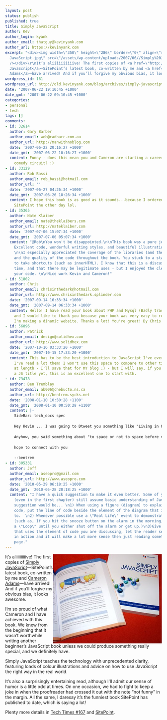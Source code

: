 ```yaml
---
layout: post
status: publish
published: true
title: Simply JavaScript
author: Kev
author_login: kyank
author_email: thatguy@kevinyank.com
author_url: https://kevinyank.com
excerpt: "<div><img width=\"350\" height=\"286\" border=\"0\" align=\"right\" alt=\"Simply
  JavaScript.jpg\" src=\"/assets/wp-content/uploads/2007/06//Simply%20JavaScript.jpg\"
  /></div>\r\nIt’s aliiiiiiiiiive! The first copies of <a href=\"http://www.sitepoint.com/launch/cf0b72\">Simply
  JavaScript</a>—SitePoint’s latest book, co-written by me and <a href=\"http://themaninblue.com/\">Cameron
  Adams</a>—have arrived! And if you’ll forgive my obvious bias, it looks awesome.\r\n\r\n"
wordpress_id: 161
wordpress_url: http://old.kevinyank.com/blog/archives/simply-javascript
date: '2007-06-22 19:10:45 +1000'
date_gmt: '2007-06-22 09:10:45 +1000'
categories:
- personal
- tech
tags: []
comments:
- id: 32614
  author: Gary Barber
  author_email: web@radharc.com.au
  author_url: http://manwithnoblog.com
  date: '2007-06-22 20:16:27 +1000'
  date_gmt: '2007-06-22 10:16:27 +1000'
  content: Funny - does this mean you and Cameron are starting a career on the Melbourne
    comedy circuit? :)
- id: 33129
  author: Rob Bassi
  author_email: rob_bassi@hotmail.com
  author_url: ''
  date: '2007-06-27 04:26:34 +1000'
  date_gmt: '2007-06-26 18:26:34 +1000'
  content: I hope this book is as good as it sounds...because I ordered a copy from
    SitePoint the other day lol.
- id: 35365
  author: Nate Klaiber
  author_email: nate@theklaibers.com
  author_url: http://nateklaiber.com
  date: '2007-07-06 15:07:34 +1000'
  date_gmt: '2007-07-06 05:07:34 +1000'
  content: "@Rob\nYou won't be disappointed.\n\nThis book was a pure joy to read.
    Excellent code, wonderful writing styles, and beautiful illustrations to boot.
    \n\nI especially appreciated the coverage of the libraries (and their shortcomings)
    and the quality of the code throughout the book. You stuck to a standard and refused
    to take shortcuts (such as innerHTML). I know that this is a discussion for another
    time, and that there may be legitimate uses - but I enjoyed the cleanliness of
    your code. \n\nNice work Kevin and Cameron!"
- id: 51802
  author: Chris
  author_email: chrisinthedark@hotmail.com
  author_url: http://www.chrisinthedark.splinder.com
  date: '2007-09-14 16:33:34 +1000'
  date_gmt: '2007-09-14 06:33:34 +1000'
  content: Hello! I have read your book about PHP and Mysql (Badly traslated in Italian)
    and I would like to thank you because your book was very easy to read and now
    I'm making a dinamic website. Thanks a lot! You're great! By Chris from Tuscany!
- id: 56896
  author: Patrick
  author_email: design@solidhex.com
  author_url: http://www.solidhex.com
  date: '2007-10-16 03:33:20 +1000'
  date_gmt: '2007-10-15 17:33:20 +1000'
  content: This has to be the best introduction to JavaScript I've ever read - and
    I've read a lot them! I won't use this space to compare to other titles are expound
    at length - I'll save that for MY blog ;) - but I will say, if you have not read
    a JS title yet, this is an excellent one to start with.
- id: 73478
  author: Ben Tremblay
  author_email: ab006@chebucto.ns.ca
  author_url: http://bentrem.sycks.net
  date: '2008-01-10 10:50:28 +1100'
  date_gmt: '2008-01-10 00:50:28 +1100'
  content: |-
    SideBar: tech_docs spec

    Hey Kevin ... I was going to Dtweet you something like "Living in Oz, working for SitePoint; gotta luv being Canadian! *grin*" but couldn't ... you aren't following me ... HeyHo.

    Anyhow, you said something about "to space or not to space before version number" and I was wondering if you're assembling a spec. I had to do one ... I mean a real one ... I mean a MIL-SPEC avionics R&amp;D one ... and would love to hoe in on something for this day and age.

    hope to connect with you

    --bentrem
- id: 305331
  author: Jeff
  author_email: aseopro@gmail.com
  author_url: http://www.aseopro.com
  date: '2010-05-29 06:18:25 +1000'
  date_gmt: '2010-05-28 20:18:25 +1000'
  content: "I have a quick suggestion to make it even better. Some of your examples
    (even in the first chapter) still assume basic understanding of Javascript. My
    suggestion would be... \n1) When using a figure (diagram) to explain a piece of
    code, put the line of code beside the element of the diagram that it pertains
    to.  \n2) Whenever possible use a \"Real Life\" event to demonstrate the code.
    (such as, If you hit the snooze button on the alarm in the morning, you are creating
    a \"Loop\" until you either shut off the alarm or get up.)\n3)Give a website location
    that uses the element of code you are discussing, let the reader see the code
    in action and it will make a lot more sense then just reading something on the
    page."
---
```

<div><img width="350" height="286" border="0" align="right" alt="Simply JavaScript.jpg" src="/assets/wp-content/uploads/2007/06//Simply%20JavaScript.jpg" /></div>
<p>It’s aliiiiiiiiiive! The first copies of <a href="http://www.sitepoint.com/launch/cf0b72">Simply JavaScript</a>—SitePoint’s latest book, co-written by me and <a href="http://themaninblue.com/">Cameron Adams</a>—have arrived! And if you’ll forgive my obvious bias, it looks awesome.</p>
<p><a id="more"></a><a id="more-161"></a>I’m so proud of what Cameron and I have achieved with this book. We knew from the beginning that it wasn’t worthwhile writing another beginner’s JavaScript book unless we could produce something really special, and we definitely have.</p>
<p>Simply JavaScript teaches the technology with unprecedented clarity, featuring loads of colour illustrations and advice on how to use JavaScript the right way in the real world.</p>
<p>It’s also a surprisingly entertaining read, although I'll admit our sense of humor is a little odd at times. On one occasion, we had to fight to keep a joke in when the proofreader had crossed it out with the note “not funny” in the margin. All the same, I daresay it’s the funniest book SitePoint has published to date, which is saying a lot!</p>
<p>Plenty more details in <a href="http://www.sitepoint.com/newsletter/viewissue.php?id=3&issue=167">Tech Times #167</a> and <a href="http://www.sitepoint.com/launch/cf0b72">SitePoint</a>.</p>
